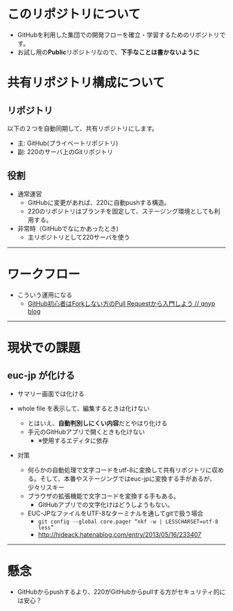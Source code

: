 # このリポジトリについて

* GitHubを利用した集団での開発フローを確立・学習するためのリポジトリです。
* お試し用の**Public**リポジトリなので、**下手なことは書かないように**

# 共有リポジトリ構成について

## リポジトリ

以下の２つを自動同期して、共有リポジトリにします。

* 主: GitHub(プライベートリポジトリ)
* 副: 220のサーバ上のGitリポジトリ

## 役割

* 通常運営
    * GitHubに変更があれば、220に自動pushする構造。
    * 220のリポジトリはブランチを固定して、ステージング環境としても利用する。
* 非常時（GitHubでなにかあったとき)
    * 主リポジトリとして220サーバを使う

---

# ワークフロー

* こういう運用になる
    * [GitHub初心者はForkしない方のPull Requestから入門しよう // qnyp blog](http://blog.qnyp.com/2013/05/28/pull-request-for-github-beginners/)

---

# 現状での課題

## euc-jp が化ける

* サマリー画面では化ける  
* whole file を表示して、編集するときは化けない
    * とはいえ、**自動判別しにくい内容**だとやはり化ける
    * 手元のGitHubアプリで開くときも化けない
        * ※使用するエディタに依存

* 対策
    * 何らかの自動処理で文字コードをutf-8に変換して共有リポジトリに収める。そして、本番やステージングではeuc-jpに変換する手があるが、少々リスキー
   * ブラウザの拡張機能で文字コードを変換する手もある。
       * GitHubアプリでの文字化けはどうしようもない。
   * EUC-JPなファイルをUTF-8なターミナルを通してgitで扱う場合
       * `git config --global core.pager “nkf -w | LESSCHARSET=utf-8 less”`
       * http://hideack.hatenablog.com/entry/2013/05/16/233407


---

# 懸念

* GitHubからpushするより、220がGitHubからpullする方がセキュリティ的には安心？
